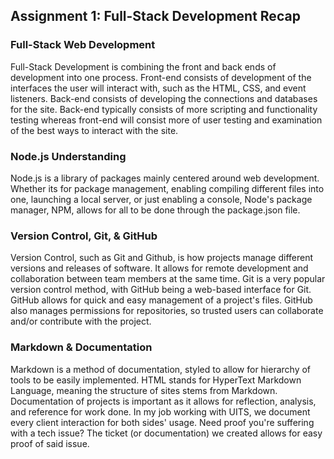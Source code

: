 ## Assignment 1: Full-Stack Development Recap

### Full-Stack Web Development

Full-Stack Development is combining the front and back ends of development into one process. Front-end consists of development of the interfaces the user will interact with, such as the HTML, CSS, and event listeners. Back-end consists of developing the connections and databases for the site. Back-end typically consists of more scripting and functionality testing whereas front-end will consist more of user testing and examination of the best ways to interact with the site.

### Node.js Understanding

Node.js is a library of packages mainly centered around web development. Whether its for package management, enabling compiling different files into one, launching a local server, or just enabling a console, Node's package manager, NPM, allows for all to be done through the package.json file.

### Version Control, Git, & GitHub

Version Control, such as Git and Github, is how projects manage different versions and releases of software. It allows for remote development and collaboration between team members at the same time. Git is a very popular version control method, with GitHub being a web-based interface for Git. GitHub allows for quick and easy management of a project's files. GitHub also manages permissions for repositories, so trusted users can collaborate and/or contribute with the project.

### Markdown & Documentation

Markdown is a method of documentation, styled to allow for hierarchy of tools to be easily implemented. HTML stands for HyperText Markdown Language, meaning the structure of sites stems from Markdown. Documentation of projects is important as it allows for reflection, analysis, and reference for work done. In my job working with UITS, we document every client interaction for both sides' usage. Need proof you're suffering with a tech issue? The ticket (or documentation) we created allows for easy proof of said issue.
